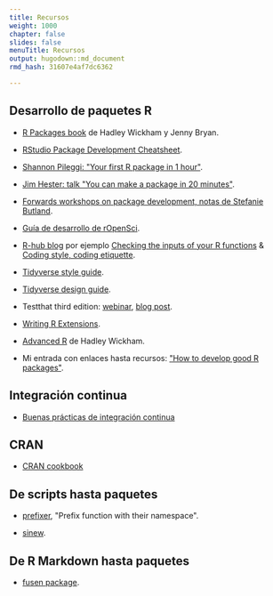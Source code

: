 ```yaml
---
title: Recursos
weight: 1000
chapter: false
slides: false
menuTitle: Recursos
output: hugodown::md_document
rmd_hash: 31607e4af7dc6362

---
```


## Desarrollo de paquetes R

-   [R Packages book](https://r-pkgs.org) de Hadley Wickham y Jenny Bryan.

-   [RStudio Package Development Cheatsheet](https://raw.githubusercontent.com/rstudio/cheatsheets/master/package-development.pdf).

-   [Shannon Pileggi: "Your first R package in 1 hour"](https://www.pipinghotdata.com/posts/2020-10-25-your-first-r-package-in-1-hour/).

-   [Jim Hester: talk "You can make a package in 20 minutes"](https://www.jimhester.com/talk/2018-rsc-r-pkgs/).

-   [Forwards workshops on package development, notas de Stefanie Butland](https://github.com/stefaniebutland/pkg-dev-notes).

-  [Guía de desarrollo de rOpenSci](https://devguide.ropensci.org/es/index.es.html).

-   [R-hub blog](https://blog.r-hub.io) por ejemplo [Checking the inputs of your R functions](https://blog.r-hub.io/2022/03/10/input-checking/) & [Coding style, coding etiquette](https://blog.r-hub.io/2022/03/21/code-style/).

-   [Tidyverse style guide](https://style.tidyverse.org/).

-   [Tidyverse design guide](https://design.tidyverse.org/).

-   Testthat third edition: [webinar](https://rstudio.com/resources/webinars/testthat-3/), [blog post](https://www.tidyverse.org/blog/2020/10/testthat-3-0-0/).

-   [Writing R Extensions](https://cran.r-project.org/doc/manuals/R-exts.html).

-   [Advanced R](https://adv-r.hadley.nz/) de Hadley Wickham.

-   Mi entrada con enlaces hasta recursos: ["How to develop good R packages"](http://www.masalmon.eu/2017/12/11/goodrpackages/).

## Integración continua

-  [Buenas prácticas de integración continua](https://devguide.ropensci.org/es/pkg_ci.es.html)

## CRAN

-  [CRAN cookbook](https://contributor.r-project.org/cran-cookbook/)

## De scripts hasta paquetes

-   [prefixer](https://github.com/dreamRs/prefixer), "Prefix function with their namespace".

-   [sinew](https://yonicd.github.io/sinew/articles/motivation.html).

## De R Markdown hasta paquetes

-   [fusen package](https://thinkr-open.github.io/fusen/).
